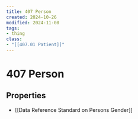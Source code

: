 ```yaml
---
title: 407 Person
created: 2024-10-26
modified: 2024-11-08
tags:
- thing
class:
- "[[407.01 Patient]]"
---
```

# 407 Person
## Properties
- [[Data Reference Standard on Persons Gender]]
